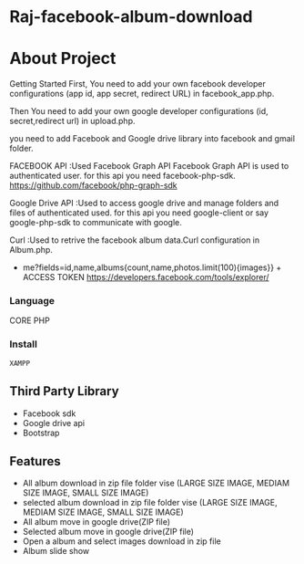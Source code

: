 # Raj-facebook-album-download
# About Project
Getting Started First, You need to add your own facebook developer configurations (app id, app secret, redirect URL) in facebook_app.php.

Then You need to add your own google developer configurations (id, secret,redirect url) in upload.php.

you need to add Facebook and Google drive library into facebook and gmail folder.

FACEBOOK API :Used Facebook Graph API Facebook Graph API is used to authenticated user. for this api you need facebook-php-sdk.
https://github.com/facebook/php-graph-sdk

Google Drive API :Used to access google drive and manage folders and files of authenticated used. for this api you need google-client or say google-php-sdk to communicate with google.

Curl :Used to retrive the facebook album data.Curl configuration in Album.php.
* me?fields=id,name,albums{count,name,photos.limit(100){images}} + ACCESS TOKEN
https://developers.facebook.com/tools/explorer/



### Language
   CORE PHP
   
### Install
    XAMPP
  
## Third Party Library
* Facebook sdk
* Google drive api
* Bootstrap

## Features 
* All album download in zip file folder vise (LARGE SIZE IMAGE, MEDIAM SIZE IMAGE, SMALL SIZE IMAGE)
* selected album download in zip file folder vise (LARGE SIZE IMAGE, MEDIAM SIZE IMAGE, SMALL SIZE IMAGE)
* All album move in google drive(ZIP file)
* Selected album move in google drive(ZIP file)
* Open a album and select images download in zip file
* Album slide show

